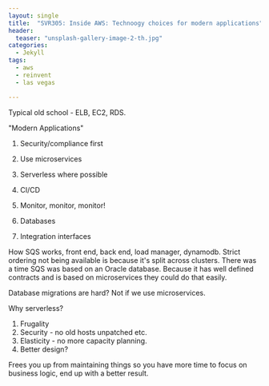 ```yaml
---
layout: single
title:  "SVR305: Inside AWS: Technoogy choices for modern applications"
header:
  teaser: "unsplash-gallery-image-2-th.jpg"
categories:
  - Jekyll
tags:
  - aws
  - reinvent
  - las vegas

---
```


Typical old school - ELB, EC2, RDS.

"Modern Applications"
1. Security/compliance first
2. Use microservices
3. Serverless where possible
4. CI/CD
5. Monitor, monitor, monitor!

6. Databases
7. Integration interfaces

How SQS works, front end, back end, load manager, dynamodb.
Strict ordering not being available is because it's split across clusters.
There was a time SQS was based on an Oracle database. Because it has well defined contracts and is based on microservices they could do that easily.

Database migrations are hard? Not if we use microservices.

Why serverless?
1. Frugality
2. Security - no old hosts unpatched etc.
3. Elasticity - no more capacity planning.
4. Better design?

Frees you up from maintaining things so you have more time to focus on business logic, end up with a better result.

